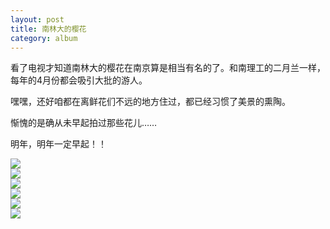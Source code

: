 ```yaml
---
layout: post
title: 南林大的樱花
category: album
---
```


看了电视才知道南林大的樱花在南京算是相当有名的了。和南理工的二月兰一样，每年的4月份都会吸引大批的游人。

嘿嘿，还好咱都在离鲜花们不远的地方住过，都已经习惯了美景的熏陶。

惭愧的是确从未早起拍过那些花儿……

明年，明年一定早起！！

<div class="img_h"><img src="http://i.imgur.com/uTViB.jpg" ></div>

<div class="img_h"><img src="http://i.imgur.com/vFMir.jpg" ></div> 

<div class="img_h"><img src="http://i.imgur.com/3bYYM.jpg" ></div>

<div class="img_h"><img src="http://i.imgur.com/cOOEV.jpg" ></div>

<div class="img_v"><img src="http://i.imgur.com/PNTzq.jpg" ></div>

<div class="img_h"><img src="http://i.imgur.com/mtrDt.jpg" ></div>

